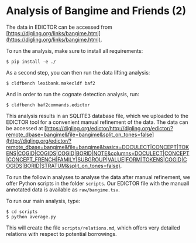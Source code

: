 # Analysis of Bangime and Friends (2)

The data in EDICTOR can be accessed from [https://digling.org/links/bangime.html](https://digling.org/links/bangime.html).

To run the analysis, make sure to install all requirements:

```
$ pip install -e ./
```

As a second step, you can then run the data lifting analysis:

```
$ cldfbench lexibank.makecldf baf2
```

And in order to run the cognate detection analysis, run:

```
$ cldfbench baf2commands.edictor
```

This analysis results in an SQLITE3 database file, which we uploaded to the EDICTOR tool for a convenient manual refinement of the data. The data can be accessed at [https://digling.org/edictor/http://digling.org/edictor/?remote_dbase=bangime&file=bangime&split_on_tones=false](http://digling.org/edictor/?remote_dbase=bangime&file=bangime&basics=DOCULECT|CONCEPT|TOKENS|COGID|COGIDS|COGID|BORID|NOTE&columns=DOCULECT|CONCEPT|CONCEPT_FRENCH|FAMILY|SUBGROUP|VALUE|FORM|TOKENS|COGID|COGIDS|BORID|STRATUM&split_on_tones=false). 

To run the followin analyses to analyse the data after manual refinement, we offer Python scripts in the folder `scripts`. Our EDICTOR file with the manuall annotated data is available as `raw/bangime.tsv`.

To run our main analysis, type:

```
$ cd scripts
$ python average.py
```

This will create the file `scripts/relations.md`, which offers very detailed relations with respect to potential borrowings. 



